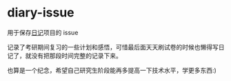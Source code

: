 # diary-issue
用于保存[日记](https://github.com/crumbledwall/next-diary)项目的 issue

记录了考研期间复习的一些计划和感悟，可惜最后面天天刷试卷的时候也懒得写日记了，就没有把那段时间完整的记录下来。

也算是一个纪念，希望自己研究生阶段能再多提高一下技术水平，学更多东西:)
